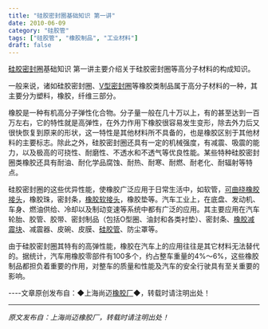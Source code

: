 ```yaml
---
title: "硅胶密封圈基础知识 第一讲"
date: 2010-06-09
category: "硅胶管"
tags: ["硅胶管", "橡胶制品", "工业材料"]
draft: false
---
```


[硅胶密封圈](http://www.smpolymer.com/)基础知识 第一讲主要介绍关于硅胶密封圈等高分子材料的构成知识。

一般来说，诸如硅胶密封圈、[V型密封圈](http://www.smpolymer.com/)等橡胶类制品属于高分子材料的一种，其主要分为塑料，橡胶，纤维三部分。

橡胶是一种有机高分子弹性化合物。分子量一般在几十万以上，有的甚至达到一百万左右，它的特性就是高弹性，在外力作用下橡胶很容易发生变形，除去外力后又很快恢复到原来的形状，这一特性是其他材料所不具备的，也是橡胶区别于其他材料的主要标志。除此之外，硅胶密封圈还具有一定的机械强度，有减震、吸震的能力，以及极高的可挠性、耐磨性、不透水和不透气等优良性能。某些特种硅胶密封圈类橡胶还具有耐油、耐化学品腐蚀、耐热、耐寒、耐燃、耐老化、耐辐射等特点。

硅胶密封圈的这些优异性能，使橡胶广泛应用于日常生活中，如软管，[可曲挠橡胶接头](http://www.smpolymer.com/kequnaoxiangjiaojietou/)，橡胶珠，密封条，[橡胶软接头](http://www.smpolymer.com/xiangjiaoruanjietou/)，橡胶垫等。汽车工业上，在底盘、发动机、车身、燃油供给、冷却以及制动变速等系统中都有广泛的应用。其主要应用在汽车轮胎、胶管、胶带、密封制品（包括O型圈、油封和各类衬垫）、密封条、[橡胶减震块](http://www.smpolymer.com/)、减震器、皮碗、皮膜、[硅胶管](http://www.smpolymer.com/guijiaoguan/)、防尘罩等。

由于硅胶密封圈其特有的高弹性能，橡胶在汽车上的应用往往是其它材料无法替代的。据统计，汽车用橡胶零部件有100多个，约占整车重量的4%～6%，这些橡胶制品都担负着重要的作用，对整车的质量和性能及汽车的安全行驶具有至关重要的影响。 

----文章原创发布自：◆上海尚迈[橡胶厂](http://www.smpolymer.com/)◆，转载时请注明出处！

---

*原文发布自：上海尚迈橡胶厂，转载时请注明出处！*
